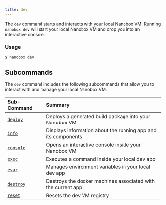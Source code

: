 ```yaml
---
title: dev
---
```


The `dev` command starts and interacts with your local Nanobox VM. Running `nanobox dev` will start your local Nanobox VM and drop you into an interactive console.

### Usage
```shell
$ nanobox dev
```

## Subcommands
The `dev` command includes the following subcommands that allow you to interact with and manage your local Nanobox VM.

| Sub-Command          | Summary                                                        |
|:---------------------|:---------------------------------------------------------------|
| [`deploy`](deploy)   | Deploys a generated build package into your Nanobox VM         |
| [`info`](info)       | Displays information about the running app and its components  |
| [`console`](console) | Opens an interactive console inside your Nanobox VM            |
| [`exec`](exec)       | Executes a command inside your local dev app                   |
| [`evar`](evar)       | Manages environment variables in your local dev app            |
| [`destroy`](destroy) | Destroys the docker machines associated with the current app   |
| [`reset`](reset)     | Resets the dev VM registry                                     |
